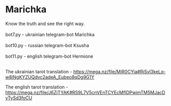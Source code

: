 # Marichka
Know the truth and see the right way.
<br> 
<br> 
bot7.py - ukrainian telegram-bot Marichka
<br> 
<br> 
bot10.py - russian telegram-bot Ksusha
<br>
<br> 
bot11.py - english telegram-bot Hermione
<br>
<br>

The ukrainian tarot translation  - https://mega.nz/file/MiR0CYia#RjSvl3keLq-w8iNgKYZUQdvc2adeA_Eubeo8qDg9G1Y

The english tarot translation - https://mega.nz/file/J6ZjTYAK#RS9L7V5cnVEnTCYEcMfIDPwimTM5MJacDvTySd3foCU


